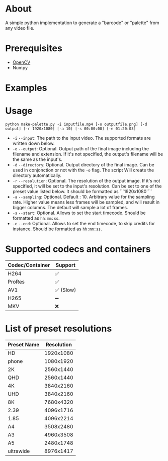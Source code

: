 # About
A simple python implementation to generate a "barcode" or "palette" from any video file.

# Prerequisites
- [OpenCV](https://opencv.org/)
- Numpy

# Examples

# Usage
```
python make-palette.py -i inputfile.mp4 [-o outputfile.png] [-d output] [-r 1920x1080] [-a 10] [-s 00:00:00] [-e 01:20:03]
```

- ```-i``` ```--input```: The path to the input video. The supported formats are written down below.
- ```-o``` ```--output```: Optional. Output path of the final image including the filename and extension. If it's not specified, the output's filename will be the same as the input's.
- ```-d``` ```--directory```: Optional. Output directory of the final image. Can be used in conjonction or not with the ```-o``` flag. The script Will create the directory automatically.
- ```-r``` ```--resolution```: Optional. The resolution of the output image. If it's not specified, it will be set to the input's resolution. Can be set to one of the preset value listed below. It should be formatted as ```1920x1080````
- ```-a``` ```--sampling```: Optional. Default : 10. Arbitrary value for the sampling rate. Higher value means less frames will be sampled, and will result in bigger columns. The default will sample a lot of frames.
- ```-s``` ```--start```: Optional. Allows to set the start timecode. Should be formatted as ```hh:mm:ss```.
- ```-e``` ```--end```: Optional. Allows to set the end timecode, to skip credits for instance. Should be formatted as ```hh:mm:ss```.

# Supported codecs and containers
| Codec/Container | Support  |
| --------------- | -------- |
| H264            | ✅        |
| ProRes          | ✅        |
| AV1             | ✅ (Slow) |
| H265            | ➖        |
| MKV             | ❌        |

# List of preset resolutions
| Preset Name | Resolution |
| ----------- | ---------- |
| HD          | 1920x1080  |
| phone       | 1080x1920  |
| 2K          | 2560x1440  |
| QHD         | 2560x1440  |
| 4K          | 3840x2160  |
| UHD         | 3840x2160  |
| 8K          | 7680x4320  |
| 2.39        | 4096x1716  |
| 1.85        | 4096x2214  |
| A4          | 3508x2480  |
| A3          | 4960x3508  |
| A5          | 2480x1748  |
| ultrawide   | 8976x1417  |
